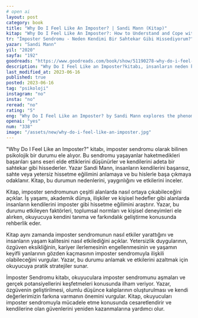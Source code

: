 ```yaml
---
# open ai
layout: post
category: book
title: "Why Do I Feel Like An Imposter? | Sandi Mann (Kitap)"
kitap: "Why Do I Feel Like An Imposter?: How to Understand and Cope with Imposter Syndrome"
tr: "İmposter Sendromu - Neden Kendimi Bir Sahtekar Gibi Hissediyorum?"
yazar: "Sandi Mann"
yil: "2020"
sayfa: "192"
goodreads: "https://www.goodreads.com/book/show/51190278-why-do-i-feel-like-an-imposter"
description: "Why Do I Feel Like an Imposter?kitabı, insanların neden kendilerini bir 'sahtekar' gibi hissettiğini anlamak ve bu durumu aşmak için pratik stratejiler sunan bir kaynaktır."
last_modified_at: 2023-06-16
published: true
posted: 2023-06-16
tag: "psikoloji" 
instagram: "no"
insta: "no"
reread: "no"
rating: "5"
eng: "Why Do I Feel Like an Imposter? by Sandi Mann explores the phenomenon of imposter syndrome and offers practical strategies to overcome feelings of self-doubt and inadequacy. It provides insights into the causes, impact, and ways to combat imposter syndrome in various areas of life."
openai: "yes"
num: "338"
image: "/assets/new/why-do-i-feel-like-an-imposter.jpg"
---
```


"Why Do I Feel Like an Imposter?" kitabı, imposter sendromu olarak bilinen psikolojik bir durumu ele alıyor. Bu sendromu yaşayanlar haketmedikleri başarıları şans eseri elde ettiklerini düşünürler ve kendilerini adeta bir sahtekar gibi hissederler. Yazar Sandi Mann, insanların kendilerini başarısız, sahte veya yetersiz hissetme eğilimini anlamaya ve bu hislerle başa çıkmaya odaklanır. Kitap, bu durumun nedenlerini, yaygınlığını ve etkilerini inceler.

Kitap, imposter sendromunun çeşitli alanlarda nasıl ortaya çıkabileceğini açıklar. İş yaşamı, akademik dünya, ilişkiler ve kişisel hedefler gibi alanlarda insanların kendilerini imposter gibi hissetme eğilimini araştırır. Yazar, bu durumu etkileyen faktörleri, toplumsal normları ve kişisel deneyimleri ele alırken, okuyucuya kendini tanıma ve farkındalık geliştirme konusunda rehberlik eder.

Kitap aynı zamanda imposter sendromunun nasıl etkiler yarattığını ve insanların yaşam kalitesini nasıl etkilediğini açıklar. Yetersizlik duygularının, özgüven eksikliğinin, kariyer ilerlemesinin engellenmesinin ve yaşamın keyifli yanlarının gözden kaçmasının imposter sendromuyla ilişkili olabileceğini vurgular. Yazar, bu durumu anlamak ve etkilerini azaltmak için okuyucuya pratik stratejiler sunar.

İmposter Sendromu kitabı, okuyuculara imposter sendromunu aşmaları ve gerçek potansiyellerini keşfetmeleri konusunda ilham veriyor. Yazar, özgüvenin geliştirilmesi, olumlu düşünce kalıplarının oluşturulması ve kendi değerlerimizin farkına varmanın önemini vurgular. Kitap, okuyucuları imposter sendromuyla mücadele etme konusunda cesaretlendirir ve kendilerine olan güvenlerini yeniden kazanmalarına yardımcı olur.





